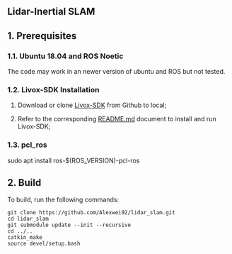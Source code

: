 ## Lidar-Inertial SLAM


## 1. Prerequisites
### 1.1. **Ubuntu 18.04** and **ROS Noetic**
The code may work in an newer version of ubuntu and ROS but not tested.

### 1.2. Livox-SDK Installation

1. Download or clone [Livox-SDK](https://github.com/Livox-SDK/Livox-SDK) from Github to local;

2. Refer to the corresponding [README.md](https://github.com/Livox-SDK/Livox-SDK/blob/master/README.md) document to install and run Livox-SDK;

### 1.3. pcl_ros
sudo apt install ros-$(ROS_VERSION)-pcl-ros

## 2. Build
To build, run the following commands:
```
git clone https://github.com/Alexwei92/lidar_slam.git
cd lidar_slam
git submodule update --init --recursive
cd ../..
catkin_make
source devel/setup.bash
```
